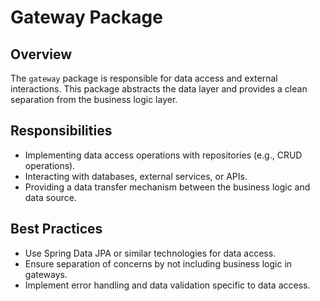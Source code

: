 # Gateway Package

## Overview
The `gateway` package is responsible for data access and external interactions. This package abstracts the data layer and provides a clean separation from the business logic layer.

## Responsibilities
- Implementing data access operations with repositories (e.g., CRUD operations).
- Interacting with databases, external services, or APIs.
- Providing a data transfer mechanism between the business logic and data source.

## Best Practices
- Use Spring Data JPA or similar technologies for data access.
- Ensure separation of concerns by not including business logic in gateways.
- Implement error handling and data validation specific to data access.
